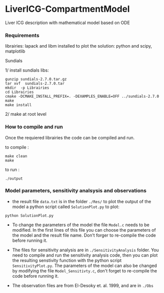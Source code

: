 # LiverICG-CompartmentModel
Liver ICG description with mathematical model based on ODE

### Requirements
librairies: lapack and libm installed
to plot the solution: python and scipy, matplotlib

Sundials

1/ install sundials libs:
```console
gunzip sundials-2.7.0.tar.gz
tar xvf  sundials-2.7.0.tar
mkdir  -p Librairies
cd Librairies
cmake -DCMAKE_INSTALL_PREFIX=. -DEXAMPLES_ENABLE=OFF ../sundials-2.7.0
make
make install
```
2/ make at root level

### How to compile and run 

Once the requiered librairies the code can be compiled and run. 

to compile :
```console
make clean
make
```

to run :
```console
./output
```

### Model parameters, sensitivity analsysis and observations
 * the result file `data.txt` is in the folder `./Res/`
to plot the output of the model a python script called `SolutionPlot.py`
to plot:
```console
python SolutionPlot.py
```

 * To change the parameters of the model the file `Model.c` needs to be modified. In the first lines of this file you can choose the parameters of the model and the result file name. Don't forger to re-compile the code before running it.

 * The files for sensitivity analysis are in `./SensitivityAnalysis` folder. You need to compile and run the sensitivity analysis code, then you can plot the resulting senstivity function with the python script `SensitivityPlot.py`. The parameters of the model can also be changed by modifying the file ```Model_Sensitivty.c```, don't forget to re-compile the code before running it. 

 * The observation files are from El-Desoky et. al. 1999, and are in `./Obs`



